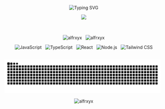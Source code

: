 <p align="center">
  <img src="https://readme-typing-svg.demolab.com?font=Fira+Code&pause=1000&color=F7DD00&background=000000&center=true&vCenter=true&width=435&lines=Hi%2C+I'm+Alfarabi+Gazali+Sati+%F0%9F%91%8B" alt="Typing SVG" />
</p>
<p align="center">
  <img src="https://media2.giphy.com/media/v1.Y2lkPTc5MGI3NjExdmpicXFiMW1jOHUxaGl4YnF4OGRqZjhxeGZoZHliemhkZWFzZGE0eiZlcD12MV9pbnRlcm5hbF9naWZfYnlfaWQmY3Q9Zw/JRlqKEzTDKci5JPcaL/giphy.gif" width="700">
</p>
<br>

<p align="center">
  <img align="center" src="https://github-readme-stats.vercel.app/api/top-langs?username=alfrxyx&show_icons=true&locale=en&layout=compact&theme=tokyonight&hide_border=true" alt="alfrxyx" />
  <img align="center" src="https://github-readme-streak-stats.herokuapp.com/?user=alfrxyx&theme=tokyonight&hide_border=true" alt="alfrxyx" />
</p>

<p align="center">
  <img src="https://img.shields.io/badge/JavaScript-F7DF1E?style=for-the-badge&logo=javascript&logoColor=black" alt="JavaScript"/>
  <img src="https://img.shields.io/badge/TypeScript-3178C6?style=for-the-badge&logo=typescript&logoColor=white" alt="TypeScript"/>
  <img src="https://img.shields.io/badge/React-61DAFB?style=for-the-badge&logo=react&logoColor=black" alt="React"/>
  <img src="https://img.shields.io/badge/Node.js-339933?style=for-the-badge&logo=nodedotjs&logoColor=white" alt="Node.js"/>
  <img src="https://img.shields.io/badge/Tailwind_CSS-38B2AC?style=for-the-badge&logo=tailwind-css&logoColor=white" alt="Tailwind CSS"/>
</p>

<p align="center">
  <img src="https://raw.githubusercontent.com/alfrxyx/alfrxyx/output/github-contribution-grid-snake-dark.svg?palette=github-dark" alt="snake" />
</p>
<p align="center">
  <img src="https://komarev.com/ghpvc/?username=alfrxyx&label=PROFILE+VIEWS&color=blueviolet&style=flat-square" alt="alfrxyx" />
</p>
